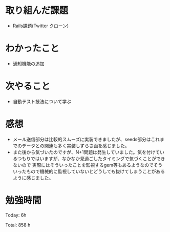 # 取り組んだ課題
- Rails課題(Twitter クローン)

# わかったこと
- 通知機能の追加

# 次やること
- 自動テスト技法について学ぶ

# 感想
- メール送信部分は比較的スムーズに実装できましたが、seeds部分はこれまでのデータとの関連も多く実装しずらさ画を感じました。
- また後から気づいたのですが、N+1問題は発生していました。気を付けているつもりではいますが、なかなか見過ごしたタイミングで気づくことができないので
実際にはそういったことを監視するgem等もあるようなのでそういったもので機械的に監視していないとどうしても抜けてしまうことがあるように感じました。

# 勉強時間
Today: 6h

Total: 858 h
